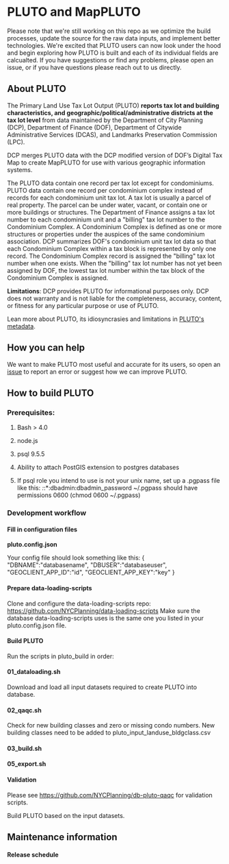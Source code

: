 # PLUTO and MapPLUTO

Please note that we're still working on this repo as we optimize the build processes, update the source for the raw data inputs, and implement better technologies.  We're excited that PLUTO users can now look under the hood and begin exploring how PLUTO is built and each of its individual fields are calcualted. If you have suggestions or find any problems, please open an issue, or if you have questions please reach out to us directly.

## About PLUTO

The Primary Land Use Tax Lot Output (PLUTO) **reports tax lot and building characteristics, and geographic/political/administrative districts at the tax lot level** from data maintained by the Department of City Planning (DCP), Department of Finance (DOF), Department of Citywide Administrative Services (DCAS), and Landmarks Preservation Commission (LPC).

DCP merges PLUTO data with the DCP modified version of DOF’s Digital Tax Map to create MapPLUTO for use with various geographic information systems.

The PLUTO data contain one record per tax lot except for condominiums.  PLUTO data contain one record per condominium complex instead of records for each condominium unit tax lot.  A tax lot is usually a parcel of real property.  The parcel can be under water, vacant, or contain one or more buildings or structures.  The Department of Finance assigns a tax lot number to each condominium unit and a "billing" tax lot number to the Condominium Complex.  A Condominium Complex is defined as one or more structures or properties under the auspices of the same condominium association.  DCP summarizes DOF's condominium unit tax lot data so that each Condominium Complex within a tax block is represented by only one record.  The Condominium Complex record is assigned the "billing" tax lot number when one exists.  When the "billing" tax lot number has not yet been assigned by DOF, the lowest tax lot number within the tax block of the Condominium Complex is assigned.

**Limitations**:
DCP provides PLUTO for informational purposes only. DCP does not warranty and is not liable for the completeness, accuracy, content, or fitness for any particular purpose or use of PLUTO.

Lean more about PLUTO, its idiosyncrasies and limitations in [PLUTO's metadata](https://www1.nyc.gov/assets/planning/download/pdf/data-maps/open-data/plutolayout.pdf?r=17v11a).

## How you can help

We want to make PLUTO most useful and accurate for its users, so open an [issue](https://github.com/NYCPlanning/db-pluto/issues) to report an error or suggest how we can improve PLUTO.

## How to build PLUTO

### Prerequisites:

1. Bash > 4.0

2. node.js

3. psql 9.5.5

4. Ability to attach PostGIS extension to postgres databases
   
5. If psql role you intend to use is not your unix name, set up a .pgpass file like this:
    *:*:*:dbadmin:dbadmin_password
    ~/.pgpass should have permissions 0600 (chmod 0600 ~/.pgpass)

### Development workflow

#### Fill in configuration files

**pluto.config.json**

Your config file should look something like this:
{
"DBNAME":"databasename",
"DBUSER":"databaseuser",
"GEOCLIENT_APP_ID":"id",
"GEOCLIENT_APP_KEY":"key"
}

#### Prepare data-loading-scripts

Clone and configure the data-loading-scripts repo: https://github.com/NYCPlanning/data-loading-scripts 
Make sure the database data-loading-scripts uses is the same one you listed in your pluto.config.json file.

#### Build PLUTO

Run the scripts in pluto_build in order:

#### 01_dataloading.sh

Download and load all input datasets required to create PLUTO into database.

#### 02_qaqc.sh

Check for new building classes and zero or missing condo numbers.  New building classes need to be added to pluto_input_landuse_bldgclass.csv

#### 03_build.sh



#### 05_export.sh

#### Validation

Please see https://github.com/NYCPlanning/db-pluto-qaqc for validation scripts.



Build PLUTO based on the input datasets.

## Maintenance information

#### Release schedule